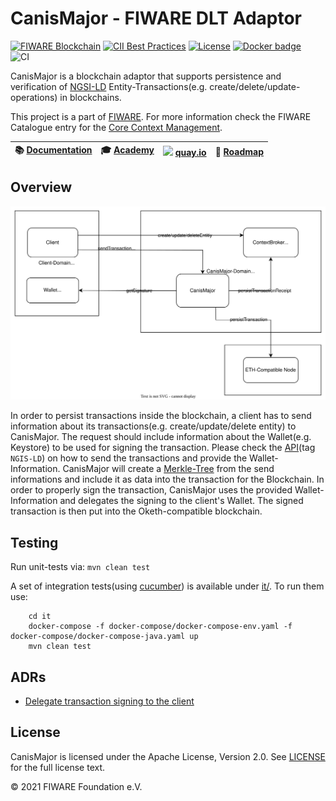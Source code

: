 
# CanisMajor - FIWARE DLT Adaptor

[![FIWARE Blockchain](https://nexus.lab.fiware.org/repository/raw/public/badges/chapters/core.svg)](https://www.fiware.org/developers/catalogue/)
[![CII Best Practices](https://bestpractices.coreinfrastructure.org/projects/4661/badge)](https://bestpractices.coreinfrastructure.org/projects/4661)
[![License](https://img.shields.io/github/license/FIWARE/canismajor.svg)](https://opensource.org/licenses/Apache-2.0)
[![Docker badge](https://img.shields.io/badge/quay.io-fiware%2Fcanis--major-grey?logo=red%20hat&labelColor=EE0000)](https://quay.io/repository/fiware/canis-major)
<br/>
![CI](https://github.com/FIWARE/canismajor/workflows/Integration-test/badge.svg)

CanisMajor is a blockchain adaptor that supports persistence and verification of [NGSI-LD](https://docbox.etsi.org/isg/cim/open/Latest%20release%20NGSI-LD%20API%20for%20public%20comment.pdf) Entity-Transactions(e.g. create/delete/update- operations) in blockchains. 


This project is a part of [FIWARE](https://github.com/fiware).  For more information check the FIWARE Catalogue entry for the
[Core Context Management](https://github.com/Fiware/catalogue/tree/master/core).

| :books: [Documentation](https://fiware.github.io/CanisMajor/) | :mortar_board: [Academy](https://github.com/fiware/tutorials.Step-by-Step) | <img style="height:1em" src="https://quay.io/static/img/quay_favicon.png"/> [quay.io](https://quay.io/repository/fiware/canis-major)  | :dart: [Roadmap](https://github.com/fiware/CanisMajor/blob/master/roadmap.md) |
| --------------------------------------------------------------------- | ------------------------------------------------------------------------------------------ | ---------------------------------------------------------- | --------------------------------------------------------------------------- |

## Overview

![Current Architecture](./docs/images/canis-major-overview.svg)

In order to persist transactions inside the blockchain, a client has to send information about its transactions(e.g. create/update/delete entity) to CanisMajor. 
The request should include information about the Wallet(e.g. Keystore) to be used for signing the transaction. Please check the [API](./api/api.yaml)(tag `NGIS-LD`) on how to 
send the transactions and provide the Wallet-Information. CanisMajor will create a [Merkle-Tree](https://en.wikipedia.org/wiki/Merkle_tree) from the send informations 
and include it as data into the transaction for the Blockchain. In order to properly sign the transaction, CanisMajor uses the provided Wallet-Information and delegates the
signing to the client's Wallet. The signed transaction is then put into the Oketh-compatible blockchain.

## Testing 

Run unit-tests via: ```mvn clean test```

A set of integration tests(using [cucumber](https://cucumber.io/)) is available under [it/](./it). 
To run them use:
```shell
    cd it
    docker-compose -f docker-compose/docker-compose-env.yaml -f docker-compose/docker-compose-java.yaml up
    mvn clean test
```



## ADRs

* [Delegate transaction signing to the client](docs/adrs/delegate-signatur.md)


## License

CanisMajor is licensed under the Apache License, Version 2.0. See [LICENSE](https://github.com/fiware/CanisMajor/blob/master/LICENSE) for the full license text.

© 2021 FIWARE Foundation e.V.
